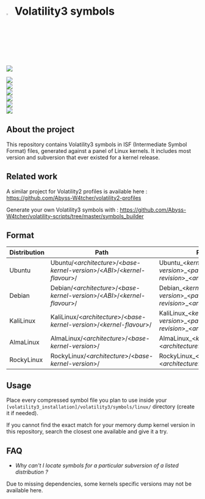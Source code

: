 # <img src="https://cdn-icons-png.flaticon.com/128/5088/5088992.png" width="3%" height="3%"> Volatility3 symbols

![](https://img.shields.io/badge/Symbols-5494-seagreen?style=flat-square)

![](https://img.shields.io/badge/Ubuntu%20kernels/amd64-3.13.0%20--%3E%206.5.0-dodgerblue?labelColor=lightsteelblue&style=for-the-badge&logo=ubuntu)  
![](https://img.shields.io/badge/Ubuntu%20kernels/i386-3.13.0%20--%3E%205.4.0-darkcyan?labelColor=lightsteelblue&style=for-the-badge&logo=ubuntu)  
![](https://img.shields.io/badge/Debian%20kernels/amd64-2.6.32%20--%3E%206.4.0-dodgerblue?labelColor=lightsteelblue&style=for-the-badge&logo=debian)  
![](https://img.shields.io/badge/KaliLinux%20kernels/amd64-3.18.0%20--%3E%206.4.0-darkcyan?labelColor=lightsteelblue&style=for-the-badge&logo=kalilinux)  
![](https://img.shields.io/badge/AlmaLinux%20kernels/amd64-4.18.0%20%7C%205.14.0-dodgerblue?labelColor=lightsteelblue&style=for-the-badge&logo=almalinux)  
![](https://img.shields.io/badge/RockyLinux%20kernels/amd64-4.18.0%20%7C%205.14.0-darkcyan?labelColor=lightsteelblue&style=for-the-badge&logo=rockylinux)  

## About the project 

This repository contains Volatility3 symbols in ISF (Intermediate Symbol Format) files, generated against a panel of Linux kernels. It includes most version and subversion that ever existed for a kernel release.

## Related work 

A similar project for Volatility2 profiles is available here : https://github.com/Abyss-W4tcher/volatility2-profiles

Generate your own Volatility3 symbols with : https://github.com/Abyss-W4tcher/volatility-scripts/tree/master/symbols_builder

## Format

| Distribution | Path | Profile | Example |
| ------------ | ---- | ------- | ------- |
| Ubuntu       | Ubuntu/<*architecture*>/<*base-kernel-version*>/<*ABI*>/<*kernel-flavour*>/ | Ubuntu_<*kernel-version*>\_<*package-revision*>\_<*architecture*>.json.xz | Ubuntu/amd64/4.4.0/22/generic/Ubuntu_4.4.0-22-generic_4.4.0-22.40~14.04.1_amd64.json.xz |
| Debian       | Debian/<*architecture*>/<*base-kernel-version*>/<*ABI*>/<*kernel-flavour*>/ | Debian_<*kernel-version*>\_<*package-revision*>\_<*architecture*>.json.xz | Debian/amd64/3.1.0/1/Debian_3.1.0-1-amd64_3.1.1-1_amd64.json.xz |
| KaliLinux       | KaliLinux/<*architecture*>/<*base-kernel-version*>/<*kernel-flavour*>/ | KaliLinux_<*kernel-version*>\_<*package-revision*>\_<*architecture*>.json.xz | KaliLinux/amd64/5.2.0/KaliLinux_5.2.0-kali2-amd64_5.2.9-2kali1_amd64.json.xz |
| AlmaLinux       | AlmaLinux/<*architecture*>/<*base-kernel-version*>/ | AlmaLinux_<*kernel-version*>.<*architecture*>.json.xz | AlmaLinux/x86_64/4.18.0/AlmaLinux_4.18.0-477.13.1.el8_8.x86_64.json.xz |
| RockyLinux       | RockyLinux/<*architecture*>/<*base-kernel-version*>/ | RockyLinux_<*kernel-version*>.<*architecture*>.json.xz | RockyLinux/x86_64/4.18.0/RockyLinux_4.18.0-477.10.1.el8_8.x86_64.json.xz |

## Usage

Place every compressed symbol file you plan to use inside your `[volatility3_installation]/volatility3/symbols/linux/` directory (create it if needed).

If you cannot find the exact match for your memory dump kernel version in this repository, search the closest one available and give it a try.

## FAQ

- *Why can't I locate symbols for a particular subversion of a listed distribution ?*

Due to missing dependencies, some kernels specific versions may not be available here.  